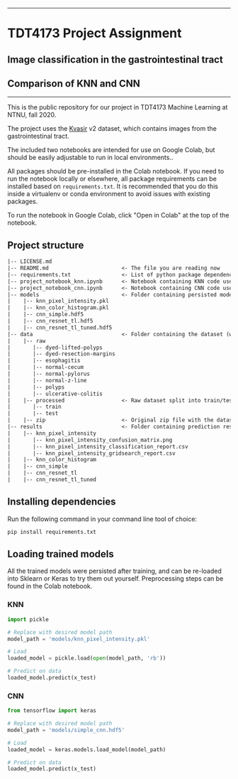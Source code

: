 
----

# TDT4173 Project Assignment
## Image classification in the gastrointestinal tract
## Comparison of KNN and CNN
----

This is the public repository for our project in TDT4173 Machine Learning at NTNU, fall 2020.

The project uses the [Kvasir](https://datasets.simula.no/kvasir/) v2 dataset, which contains images from the gastrointestinal tract.

The included two notebooks are intended for use on Google Colab, but should be easily adjustable to run in local environments..

All packages should be pre-installed in the Colab notebook. If you need to run the notebook locally or elsewhere, all package requirements can be installed based on ```requirements.txt```. It is recommended that you do this inside a virtualenv or conda environment to avoid issues with existing packages.

To run the notebook in Google Colab, click "Open in Colab" at the top of the notebook.

## Project structure

```txt
|-- LICENSE.md
|-- README.md                       <- The file you are reading now
|-- requirements.txt                <- List of python package dependencies
|-- project_notebook_knn.ipynb      <- Notebook containing KNN code used in the project
|-- project_notebook_cnn.ipynb      <- Notebook containing CNN code used in the project
|-- models                          <- Folder containing persisted models
|    |-- knn_pixel_intensity.pkl
|    |-- knn_color_histogram.pkl
|    |-- cnn_simple.hdf5
|    |-- cnn_resnet_tl.hdf5
|    |-- cnn_resnet_tl_tuned.hdf5
|-- data                            <- Folder containing the dataset (will be populated by the notebook)
|    |-- raw
|       |-- dyed-lifted-polyps
|       |-- dyed-resection-margins
|       |-- esophagitis
|       |-- normal-cecum
|       |-- normal-pylorus
|       |-- normal-z-line
|       |-- polyps
|       |-- ulcerative-colitis
|    |-- processed                  <- Raw dataset split into train/test (will be populated by the notebook)
|       |-- train
|       |-- test
|    |-- zip                        <- Original zip file with the dataset (will be populated by the notebook)
|-- results                         <- Folder containing prediction results and evaluation
|    |-- knn_pixel_intensity
|       |-- knn_pixel_intensity_confusion_matrix.png
|       |-- knn_pixel_intensity_classification_report.csv
|       |-- knn_pixel_intensity_gridsearch_report.csv
|    |-- knn_color_histogram
|    |-- cnn_simple
|    |-- cnn_resnet_tl
|    |-- cnn_resnet_tl_tuned
```

## Installing dependencies
Run the following command in your command line tool of choice:

```bash
pip install requirements.txt
```

## Loading trained models

All the trained models were persisted after training, and can be re-loaded into Sklearn or Keras to try them out yourself. Preprocessing steps can be found in the Colab notebook.

### KNN

```python
import pickle

# Replace with desired model path
model_path = 'models/knn_pixel_intensity.pkl'

# Load
loaded_model = pickle.load(open(model_path, 'rb'))

# Predict on data
loaded_model.predict(x_test)
```

### CNN

```python
from tensorflow import keras

# Replace with desired model path
model_path = 'models/simple_cnn.hdf5'

# Load
loaded_model = keras.models.load_model(model_path)

# Predict on data
loaded_model.predict(x_test)
```